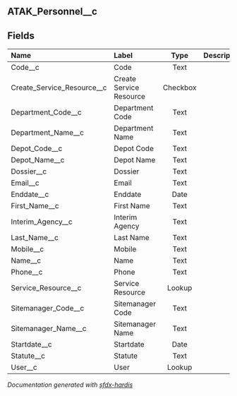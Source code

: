 ## ATAK_Personnel__c

<!-- Object description -->

## Fields

| Name      | Label | Type | Description |
| :-------- | :---- | :--: | :---------- | 
| Code__c | Code | Text | <!-- --> |
| Create_Service_Resource__c | Create Service Resource | Checkbox | <!-- --> |
| Department_Code__c | Department Code | Text | <!-- --> |
| Department_Name__c | Department Name | Text | <!-- --> |
| Depot_Code__c | Depot Code | Text | <!-- --> |
| Depot_Name__c | Depot Name | Text | <!-- --> |
| Dossier__c | Dossier | Text | <!-- --> |
| Email__c | Email | Text | <!-- --> |
| Enddate__c | Enddate | Date | <!-- --> |
| First_Name__c | First Name | Text | <!-- --> |
| Interim_Agency__c | Interim Agency | Text | <!-- --> |
| Last_Name__c | Last Name | Text | <!-- --> |
| Mobile__c | Mobile | Text | <!-- --> |
| Name__c | Name | Text | <!-- --> |
| Phone__c | Phone | Text | <!-- --> |
| Service_Resource__c | Service Resource | Lookup | <!-- --> |
| Sitemanager_Code__c | Sitemanager Code | Text | <!-- --> |
| Sitemanager_Name__c | Sitemanager Name | Text | <!-- --> |
| Startdate__c | Startdate | Date | <!-- --> |
| Statute__c | Statute | Text | <!-- --> |
| User__c | User | Lookup | <!-- --> |




_Documentation generated with [sfdx-hardis](https://sfdx-hardis.cloudity.com)_
